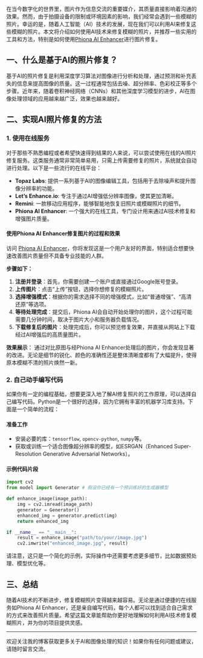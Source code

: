 在当今数字化的世界里，图片作为信息交流的重要媒介，其质量直接影响着沟通的效果。然而，由于拍摄设备的限制或环境因素的影响，我们经常会遇到一些模糊的照片。幸运的是，随着人工智能（AI）技术的发展，现在我们可以利用AI来修复这些模糊的照片。本文将介绍如何使用AI技术来修复模糊的照片，并推荐一些实用的工具和方法，特别是如何使用[Phiona AI Enhancer](https://phionaai.com/aienhancer)进行图片修复。

## 一、什么是基于AI的照片修复？

基于AI的照片修复是利用深度学习算法对图像进行分析和处理，通过预测和补充丢失的信息来提高图像的质量。这一过程通常包括去噪、超分辨率、色彩校正等多个步骤。近年来，随着卷积神经网络（CNNs）和其他深度学习模型的进步，AI在图像处理领域的应用越来越广泛，效果也越来越好。

## 二、实现AI照片修复的方法

### 1. 使用在线服务

对于那些不熟悉编程或者希望快速得到结果的人来说，可以尝试使用在线的AI照片修复服务。这类服务通常非常简单易用，只需上传需要修复的照片，系统就会自动进行处理。以下是一些流行的在线平台：

- **Topaz Labs**: 提供一系列基于AI的图像编辑工具，包括用于去除噪声和提升图像分辨率的功能。
- **Let’s Enhance.io**: 专注于通过AI增强低分辨率图像，使其更加清晰。
- **Remini**: 一款移动应用程序，能够智能地恢复旧照片或模糊照片的细节。
- **Phiona AI Enhancer**: 一个强大的在线工具，专门设计用来通过AI技术修复和增强图片质量。

#### 使用Phiona AI Enhancer修复图片的过程和效果

访问 [Phiona AI Enhancer](https://phionaai.com/aienhancer)，你将发现这是一个用户友好的界面，特别适合想要快速改善图片质量但不具备专业技能的人群。

**步骤如下：**

1. **注册并登录**：首先，你需要创建一个账户或直接通过Google账号登录。
2. **上传图片**：点击“上传”按钮，选择你想修复的模糊照片。
3. **选择增强模式**：根据你的需求选择不同的增强模式，比如“普通增强”、“高清还原”等选项。
4. **等待处理完成**：提交后，Phiona AI会自动开始处理你的图片，这个过程可能需要几分钟时间，取决于图片大小和服务器负载情况。
5. **下载修复后的图片**：处理完成后，你可以预览修复效果，并直接从网站上下载经过AI增强后的高质量图片。

**效果展示**：
通过对比原图与经Phiona AI Enhancer处理后的图片，你会发现显著的改进。无论是细节的锐化、颜色的准确性还是整体清晰度都有了大幅提升，使得原本模糊不清的照片焕然一新。

### 2. 自己动手编写代码

如果你有一定的编程基础，想要更深入地了解AI修复照片的工作原理，可以选择自己编写代码。Python是一个很好的选择，因为它拥有丰富的机器学习库支持。下面是一个简单的流程：

#### 准备工作
- 安装必要的库：`tensorflow`, `opencv-python`, `numpy`等。
- 获取或训练一个适合图像超分辨率的模型，如ESRGAN（Enhanced Super-Resolution Generative Adversarial Networks）。

#### 示例代码片段
```python
import cv2
from model import Generator # 假设你已经有一个预训练好的生成器模型

def enhance_image(image_path):
    img = cv2.imread(image_path)
    generator = Generator()
    enhanced_img = generator.predict(img)
    return enhanced_img

if __name__ == "__main__":
    result = enhance_image("path/to/your/image.jpg")
    cv2.imwrite("enhanced_image.jpg", result)
```

请注意，这只是一个简化的示例，实际操作中还需要考虑更多细节，比如数据预处理、模型优化等。

## 三、总结

随着AI技术的不断进步，修复模糊照片变得越来越容易。无论是通过便捷的在线服务如Phiona AI Enhancer，还是亲自编写代码，每个人都可以找到适合自己需求的方式来改善照片质量。希望这篇文章能帮助你更好地理解如何利用AI技术修复模糊照片，并为你的项目提供灵感。

---

欢迎关注我的博客获取更多关于AI和图像处理的知识！如果你有任何问题或建议，请随时留言交流。
